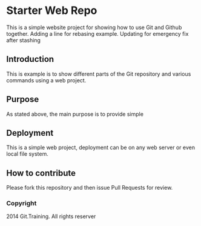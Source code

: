 # Starter Web Repo

This is a simple website project for showing how to use Git and Github together. Adding a line for rebasing example.
Updating for emergency fix after stashing

## Introduction

This is example is to show different parts of the Git repository and various commands using a web project.

## Purpose

As stated above, the main purpose is to provide simple

## Deployment 
This is a simple web project, deployment can be on any web server or even local file system.

## How to contribute

Please fork this repository and then issue Pull Requests for review.

### Copyright
2014 Git.Training.  All rights reserver

